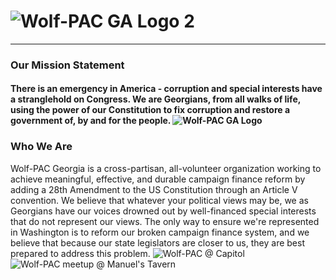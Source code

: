 # ![Wolf-PAC GA Logo 2](https://drive.google.com/uc?export=view&id=1BAuHPAjEnDPDdsbLAce6TdZ_wpmkd5Um)

---

### Our Mission Statement

#### There is an emergency in America - corruption and special interests have a stranglehold on Congress. We are Georgians, from all walks of life, using the power of our Constitution to fix corruption and restore a government of, by and for the people. ![Wolf-PAC GA Logo](https://drive.google.com/uc?export-view&id=1O91SZhV69ySUZerKgeTDvUne-RK5PHe7)

### Who We Are

Wolf-PAC Georgia is a cross-partisan, all-volunteer organization working to achieve meaningful, effective, and durable campaign finance reform by adding a 28th Amendment to the US Constitution through an Article V convention. We believe that whatever your political views may be, we as Georgians have our voices drowned out by well-financed special interests that do not represent our views. The only way to ensure we're represented in Washington is to reform our broken campaign finance system, and we believe that because our state legislators are closer to us, they are best prepared to address this problem.
![Wolf-PAC @ Capitol](https://drive.google.com/uc?export=view&id=1uOlyjp4ZtDRcfFKmRJjNZisuuNvWzgvn)
![Wolf-PAC meetup @ Manuel's Tavern](https://drive.google.com/uc?export=view&id=1g_QAhDlUNW_uTuDgWunHvdP20x01d72Q)